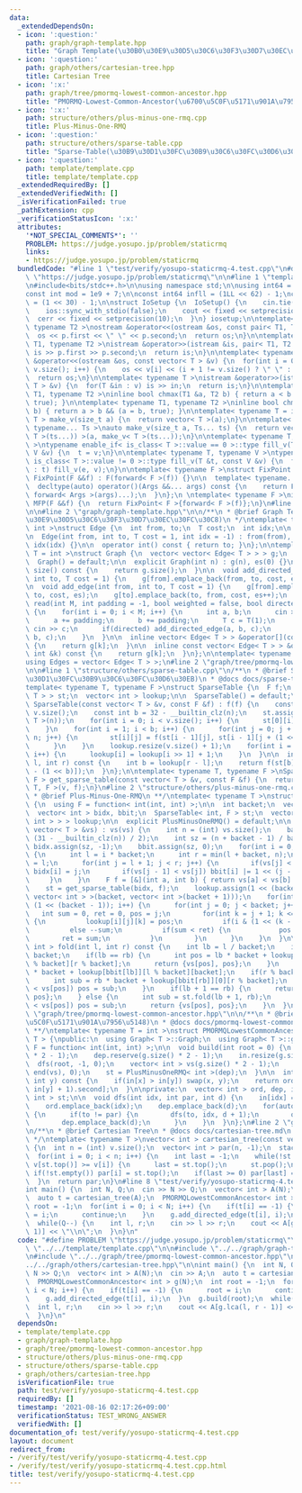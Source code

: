 ```yaml
---
data:
  _extendedDependsOn:
  - icon: ':question:'
    path: graph/graph-template.hpp
    title: "Graph Template(\u30B0\u30E9\u30D5\u30C6\u30F3\u30D7\u30EC\u30FC\u30C8)"
  - icon: ':question:'
    path: graph/others/cartesian-tree.hpp
    title: Cartesian Tree
  - icon: ':x:'
    path: graph/tree/pmormq-lowest-common-ancestor.hpp
    title: "PMORMQ-Lowest-Common-Ancestor(\u6700\u5C0F\u5171\u901A\u7956\u5148)"
  - icon: ':x:'
    path: structure/others/plus-minus-one-rmq.cpp
    title: Plus-Minus-One-RMQ
  - icon: ':question:'
    path: structure/others/sparse-table.cpp
    title: "Sparse-Table(\u30B9\u30D1\u30FC\u30B9\u30C6\u30FC\u30D6\u30EB)"
  - icon: ':question:'
    path: template/template.cpp
    title: template/template.cpp
  _extendedRequiredBy: []
  _extendedVerifiedWith: []
  _isVerificationFailed: true
  _pathExtension: cpp
  _verificationStatusIcon: ':x:'
  attributes:
    '*NOT_SPECIAL_COMMENTS*': ''
    PROBLEM: https://judge.yosupo.jp/problem/staticrmq
    links:
    - https://judge.yosupo.jp/problem/staticrmq
  bundledCode: "#line 1 \"test/verify/yosupo-staticrmq-4.test.cpp\"\n#define PROBLEM\
    \ \"https://judge.yosupo.jp/problem/staticrmq\"\n\n#line 1 \"template/template.cpp\"\
    \n#include<bits/stdc++.h>\n\nusing namespace std;\n\nusing int64 = long long;\n\
    const int mod = 1e9 + 7;\n\nconst int64 infll = (1LL << 62) - 1;\nconst int inf\
    \ = (1 << 30) - 1;\n\nstruct IoSetup {\n  IoSetup() {\n    cin.tie(nullptr);\n\
    \    ios::sync_with_stdio(false);\n    cout << fixed << setprecision(10);\n  \
    \  cerr << fixed << setprecision(10);\n  }\n} iosetup;\n\ntemplate< typename T1,\
    \ typename T2 >\nostream &operator<<(ostream &os, const pair< T1, T2 >& p) {\n\
    \  os << p.first << \" \" << p.second;\n  return os;\n}\n\ntemplate< typename\
    \ T1, typename T2 >\nistream &operator>>(istream &is, pair< T1, T2 > &p) {\n \
    \ is >> p.first >> p.second;\n  return is;\n}\n\ntemplate< typename T >\nostream\
    \ &operator<<(ostream &os, const vector< T > &v) {\n  for(int i = 0; i < (int)\
    \ v.size(); i++) {\n    os << v[i] << (i + 1 != v.size() ? \" \" : \"\");\n  }\n\
    \  return os;\n}\n\ntemplate< typename T >\nistream &operator>>(istream &is, vector<\
    \ T > &v) {\n  for(T &in : v) is >> in;\n  return is;\n}\n\ntemplate< typename\
    \ T1, typename T2 >\ninline bool chmax(T1 &a, T2 b) { return a < b && (a = b,\
    \ true); }\n\ntemplate< typename T1, typename T2 >\ninline bool chmin(T1 &a, T2\
    \ b) { return a > b && (a = b, true); }\n\ntemplate< typename T = int64 >\nvector<\
    \ T > make_v(size_t a) {\n  return vector< T >(a);\n}\n\ntemplate< typename T,\
    \ typename... Ts >\nauto make_v(size_t a, Ts... ts) {\n  return vector< decltype(make_v<\
    \ T >(ts...)) >(a, make_v< T >(ts...));\n}\n\ntemplate< typename T, typename V\
    \ >\ntypename enable_if< is_class< T >::value == 0 >::type fill_v(T &t, const\
    \ V &v) {\n  t = v;\n}\n\ntemplate< typename T, typename V >\ntypename enable_if<\
    \ is_class< T >::value != 0 >::type fill_v(T &t, const V &v) {\n  for(auto &e\
    \ : t) fill_v(e, v);\n}\n\ntemplate< typename F >\nstruct FixPoint : F {\n  explicit\
    \ FixPoint(F &&f) : F(forward< F >(f)) {}\n\n  template< typename... Args >\n\
    \  decltype(auto) operator()(Args &&... args) const {\n    return F::operator()(*this,\
    \ forward< Args >(args)...);\n  }\n};\n \ntemplate< typename F >\ninline decltype(auto)\
    \ MFP(F &&f) {\n  return FixPoint< F >{forward< F >(f)};\n}\n#line 4 \"test/verify/yosupo-staticrmq-4.test.cpp\"\
    \n\n#line 2 \"graph/graph-template.hpp\"\n\n/**\n * @brief Graph Template(\u30B0\
    \u30E9\u30D5\u30C6\u30F3\u30D7\u30EC\u30FC\u30C8)\n */\ntemplate< typename T =\
    \ int >\nstruct Edge {\n  int from, to;\n  T cost;\n  int idx;\n\n  Edge() = default;\n\
    \n  Edge(int from, int to, T cost = 1, int idx = -1) : from(from), to(to), cost(cost),\
    \ idx(idx) {}\n\n  operator int() const { return to; }\n};\n\ntemplate< typename\
    \ T = int >\nstruct Graph {\n  vector< vector< Edge< T > > > g;\n  int es;\n\n\
    \  Graph() = default;\n\n  explicit Graph(int n) : g(n), es(0) {}\n\n  size_t\
    \ size() const {\n    return g.size();\n  }\n\n  void add_directed_edge(int from,\
    \ int to, T cost = 1) {\n    g[from].emplace_back(from, to, cost, es++);\n  }\n\
    \n  void add_edge(int from, int to, T cost = 1) {\n    g[from].emplace_back(from,\
    \ to, cost, es);\n    g[to].emplace_back(to, from, cost, es++);\n  }\n\n  void\
    \ read(int M, int padding = -1, bool weighted = false, bool directed = false)\
    \ {\n    for(int i = 0; i < M; i++) {\n      int a, b;\n      cin >> a >> b;\n\
    \      a += padding;\n      b += padding;\n      T c = T(1);\n      if(weighted)\
    \ cin >> c;\n      if(directed) add_directed_edge(a, b, c);\n      else add_edge(a,\
    \ b, c);\n    }\n  }\n\n  inline vector< Edge< T > > &operator[](const int &k)\
    \ {\n    return g[k];\n  }\n\n  inline const vector< Edge< T > > &operator[](const\
    \ int &k) const {\n    return g[k];\n  }\n};\n\ntemplate< typename T = int >\n\
    using Edges = vector< Edge< T > >;\n#line 2 \"graph/tree/pmormq-lowest-common-ancestor.hpp\"\
    \n\n#line 1 \"structure/others/sparse-table.cpp\"\n/**\n * @brief Sparse-Table(\u30B9\
    \u30D1\u30FC\u30B9\u30C6\u30FC\u30D6\u30EB)\n * @docs docs/sparse-table.md\n */\n\
    template< typename T, typename F >\nstruct SparseTable {\n  F f;\n  vector< vector<\
    \ T > > st;\n  vector< int > lookup;\n\n  SparseTable() = default;\n\n  explicit\
    \ SparseTable(const vector< T > &v, const F &f) : f(f) {\n    const int n = (int)\
    \ v.size();\n    const int b = 32 - __builtin_clz(n);\n    st.assign(b, vector<\
    \ T >(n));\n    for(int i = 0; i < v.size(); i++) {\n      st[0][i] = v[i];\n\
    \    }\n    for(int i = 1; i < b; i++) {\n      for(int j = 0; j + (1 << i) <=\
    \ n; j++) {\n        st[i][j] = f(st[i - 1][j], st[i - 1][j + (1 << (i - 1))]);\n\
    \      }\n    }\n    lookup.resize(v.size() + 1);\n    for(int i = 2; i < lookup.size();\
    \ i++) {\n      lookup[i] = lookup[i >> 1] + 1;\n    }\n  }\n\n  inline T fold(int\
    \ l, int r) const {\n    int b = lookup[r - l];\n    return f(st[b][l], st[b][r\
    \ - (1 << b)]);\n  }\n};\n\ntemplate< typename T, typename F >\nSparseTable< T,\
    \ F > get_sparse_table(const vector< T > &v, const F &f) {\n  return SparseTable<\
    \ T, F >(v, f);\n}\n#line 2 \"structure/others/plus-minus-one-rmq.cpp\"\n\n/**\n\
    \ * @brief Plus-Minus-One-RMQ\n **/\ntemplate< typename T >\nstruct PlusMinusOneRMQ\
    \ {\n  using F = function< int(int, int) >;\n\n  int backet;\n  vector< T > vs;\n\
    \  vector< int > bidx, bbit;\n  SparseTable< int, F > st;\n  vector< vector< vector<\
    \ int > > > lookup;\n\n  explicit PlusMinusOneRMQ() = default;\n\n  explicit PlusMinusOneRMQ(const\
    \ vector< T > &vs) : vs(vs) {\n    int n = (int) vs.size();\n    backet = max(1,\
    \ (31 - __builtin_clz(n)) / 2);\n    int sz = (n + backet - 1) / backet;\n   \
    \ bidx.assign(sz, -1);\n    bbit.assign(sz, 0);\n    for(int i = 0; i < sz; i++)\
    \ {\n      int l = i * backet;\n      int r = min(l + backet, n);\n      bidx[i]\
    \ = l;\n      for(int j = l + 1; j < r; j++) {\n        if(vs[j] < vs[bidx[i]])\
    \ bidx[i] = j;\n        if(vs[j - 1] < vs[j]) bbit[i] |= 1 << (j - l - 1);\n \
    \     }\n    }\n    F f = [&](int a, int b) { return vs[a] < vs[b] ? a : b; };\n\
    \    st = get_sparse_table(bidx, f);\n    lookup.assign(1 << (backet - 1), vector<\
    \ vector< int > >(backet, vector< int >(backet + 1)));\n    for(int i = 0; i <\
    \ (1 << (backet - 1)); i++) {\n      for(int j = 0; j < backet; j++) {\n     \
    \   int sum = 0, ret = 0, pos = j;\n        for(int k = j + 1; k <= backet; k++)\
    \ {\n          lookup[i][j][k] = pos;\n          if(i & (1 << (k - 1))) ++sum;\n\
    \          else --sum;\n          if(sum < ret) {\n            pos = k;\n    \
    \        ret = sum;\n          }\n        }\n      }\n    }\n  }\n\n  pair< T,\
    \ int > fold(int l, int r) const {\n    int lb = l / backet;\n    int rb = r /\
    \ backet;\n    if(lb == rb) {\n      int pos = lb * backet + lookup[bbit[lb]][l\
    \ % backet][r % backet];\n      return {vs[pos], pos};\n    }\n    int pos = lb\
    \ * backet + lookup[bbit[lb]][l % backet][backet];\n    if(r % backet > 0) {\n\
    \      int sub = rb * backet + lookup[bbit[rb]][0][r % backet];\n      if(vs[sub]\
    \ < vs[pos]) pos = sub;\n    }\n    if(lb + 1 == rb) {\n      return {vs[pos],\
    \ pos};\n    } else {\n      int sub = st.fold(lb + 1, rb);\n      if(vs[sub]\
    \ < vs[pos]) pos = sub;\n      return {vs[pos], pos};\n    }\n  }\n};\n#line 5\
    \ \"graph/tree/pmormq-lowest-common-ancestor.hpp\"\n\n/**\n * @brief PMORMQ-Lowest-Common-Ancestor(\u6700\
    \u5C0F\u5171\u901A\u7956\u5148)\n * @docs docs/pmormq-lowest-common-ancestor.md\n\
    \ **/\ntemplate< typename T = int >\nstruct PMORMQLowestCommonAncestor : Graph<\
    \ T > {\npublic:\n  using Graph< T >::Graph;\n  using Graph< T >::g;\n  using\
    \ F = function< int(int, int) >;\n\n  void build(int root = 0) {\n    ord.reserve(g.size()\
    \ * 2 - 1);\n    dep.reserve(g.size() * 2 - 1);\n    in.resize(g.size());\n  \
    \  dfs(root, -1, 0);\n    vector< int > vs(g.size() * 2 - 1);\n    iota(begin(vs),\
    \ end(vs), 0);\n    st = PlusMinusOneRMQ< int >(dep);\n  }\n\n  int lca(int x,\
    \ int y) const {\n    if(in[x] > in[y]) swap(x, y);\n    return ord[st.fold(in[x],\
    \ in[y] + 1).second];\n  }\n\nprivate:\n  vector< int > ord, dep, in;\n  PlusMinusOneRMQ<\
    \ int > st;\n\n  void dfs(int idx, int par, int d) {\n    in[idx] = (int) ord.size();\n\
    \    ord.emplace_back(idx);\n    dep.emplace_back(d);\n    for(auto &to : g[idx])\
    \ {\n      if(to != par) {\n        dfs(to, idx, d + 1);\n        ord.emplace_back(idx);\n\
    \        dep.emplace_back(d);\n      }\n    }\n  }\n};\n#line 2 \"graph/others/cartesian-tree.hpp\"\
    \n/**\n * @brief Cartesian Tree\n * @docs docs/cartesian-tree.md\n * @see https://kimiyuki.net/blog/2020/07/27/recursion-on-cartesian-tree/\n\
    \ */\ntemplate< typename T >\nvector< int > cartesian_tree(const vector< T > &v)\
    \ {\n  int n = (int) v.size();\n  vector< int > par(n, -1);\n  stack< int > st;\n\
    \  for(int i = 0; i < n; i++) {\n    int last = -1;\n    while(!st.empty() &&\
    \ v[st.top()] >= v[i]) {\n      last = st.top();\n      st.pop();\n    }\n   \
    \ if(!st.empty()) par[i] = st.top();\n    if(last >= 0) par[last] = i;\n    st.emplace(i);\n\
    \  }\n  return par;\n}\n#line 8 \"test/verify/yosupo-staticrmq-4.test.cpp\"\n\n\
    int main() {\n  int N, Q;\n  cin >> N >> Q;\n  vector< int > A(N);\n  cin >> A;\n\
    \  auto t = cartesian_tree(A);\n  PMORMQLowestCommonAncestor< int > g(N);\n  int\
    \ root = -1;\n  for(int i = 0; i < N; i++) {\n    if(t[i] == -1) {\n      root\
    \ = i;\n      continue;\n    }\n    g.add_directed_edge(t[i], i);\n  }\n  g.build(root);\n\
    \  while(Q--) {\n    int l, r;\n    cin >> l >> r;\n    cout << A[g.lca(l, r -\
    \ 1)] << \"\\n\";\n  }\n}\n"
  code: "#define PROBLEM \"https://judge.yosupo.jp/problem/staticrmq\"\n\n#include\
    \ \"../../template/template.cpp\"\n\n#include \"../../graph/graph-template.hpp\"\
    \n#include \"../../graph/tree/pmormq-lowest-common-ancestor.hpp\"\n#include \"\
    ../../graph/others/cartesian-tree.hpp\"\n\nint main() {\n  int N, Q;\n  cin >>\
    \ N >> Q;\n  vector< int > A(N);\n  cin >> A;\n  auto t = cartesian_tree(A);\n\
    \  PMORMQLowestCommonAncestor< int > g(N);\n  int root = -1;\n  for(int i = 0;\
    \ i < N; i++) {\n    if(t[i] == -1) {\n      root = i;\n      continue;\n    }\n\
    \    g.add_directed_edge(t[i], i);\n  }\n  g.build(root);\n  while(Q--) {\n  \
    \  int l, r;\n    cin >> l >> r;\n    cout << A[g.lca(l, r - 1)] << \"\\n\";\n\
    \  }\n}\n"
  dependsOn:
  - template/template.cpp
  - graph/graph-template.hpp
  - graph/tree/pmormq-lowest-common-ancestor.hpp
  - structure/others/plus-minus-one-rmq.cpp
  - structure/others/sparse-table.cpp
  - graph/others/cartesian-tree.hpp
  isVerificationFile: true
  path: test/verify/yosupo-staticrmq-4.test.cpp
  requiredBy: []
  timestamp: '2021-08-16 02:17:26+09:00'
  verificationStatus: TEST_WRONG_ANSWER
  verifiedWith: []
documentation_of: test/verify/yosupo-staticrmq-4.test.cpp
layout: document
redirect_from:
- /verify/test/verify/yosupo-staticrmq-4.test.cpp
- /verify/test/verify/yosupo-staticrmq-4.test.cpp.html
title: test/verify/yosupo-staticrmq-4.test.cpp
---
```

